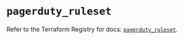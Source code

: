 # `pagerduty_ruleset`

Refer to the Terraform Registry for docs: [`pagerduty_ruleset`](https://registry.terraform.io/providers/pagerduty/pagerduty/3.11.2/docs/resources/ruleset).

